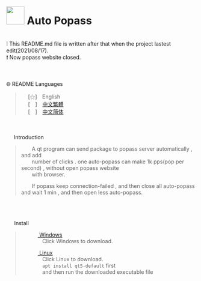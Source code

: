  
# <img src="https://media.discordapp.net/attachments/879008540839256134/999358026429509714/unknown.png" width=48> **Auto Popass**
<br>
❕ This README.md file is written after that when the project lastest edit(2021/08/17). <br>
❗ Now popass website closed. <br>

<br>
&nbsp;

🌐 README Languages

>&emsp;&nbsp;[⚝]　English<br>
>&emsp;&nbsp;[　]　[中文繁體](https://github.com/mcg25035/auto-popass/blob/master/README/README_TC.md)<br>
>&emsp;&nbsp;[　]　[中文简体](https://github.com/mcg25035/auto-popass/blob/master/README/README_SC.md)<br>


<br><br>
<img src="https://media.discordapp.net/attachments/763787703958372402/992695856492982352/unknown.png" width=16> Introduction


>&emsp;&emsp;A qt program can send package to popass server automatically , and add <br>
>&emsp;&emsp;number of clicks . one auto-popass can make 1k pps(pop per second) , without open popass website <br>
>&emsp;&emsp;with browser.
>
>&emsp;&emsp;If popass keep connection-failed , and then close all auto-popass and wait 1 min , and then open less auto-popass.

<br><br>

<img src="https://cdn.discordapp.com/attachments/763787703958372402/992716242706255932/unknown.png" width=17> Install

>&emsp;&emsp; [ <img src="https://cdn.iconscout.com/icon/free/png-256/windows-221-1175066.png" width=12> Windows](https://github.com/mcg25035/auto-popass/releases/download/v0.0.1/Windows.auto.popass.zip)<br>
>&emsp;&emsp;&emsp;&emsp;Click Windows to download.<br>
>
>&emsp;&emsp; [ <img src="https://media.discordapp.net/attachments/763787703958372402/992718211399299132/unknown.png" width=12 > Linux](https://github.com/mcg25035/auto-popass/releases/download/v0.0.1/Linux.x64.popass)<br>
>&emsp;&emsp;&emsp;&emsp;Click Linux to download.<br>
>&emsp;&emsp;&emsp;&emsp;```apt install qt5-default``` first <br>&emsp;&emsp;&emsp;&emsp;and then run the downloaded executable file



 
